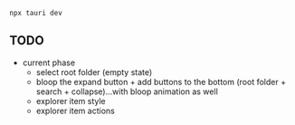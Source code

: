 ```
npx tauri dev
```

## TODO
- current phase
	- select root folder (empty state)
	- bloop the expand button + add buttons to the bottom (root folder + search + collapse)...with bloop animation as well
	- explorer item style
	- explorer item actions
